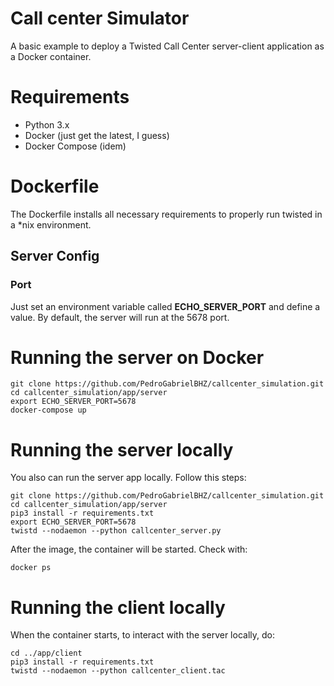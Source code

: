 # Call center Simulator
A basic example to deploy a Twisted Call Center server-client application as a Docker container.

# Requirements
- Python 3.x
- Docker (just get the latest, I guess)
- Docker Compose (idem)

# Dockerfile

The Dockerfile installs all necessary requirements to properly run twisted in a *nix environment.

## Server Config

### Port
Just set an environment variable called **ECHO_SERVER_PORT** and define a value.
By default, the server will run at the 5678 port. 

# Running the server on Docker
```
git clone https://github.com/PedroGabrielBHZ/callcenter_simulation.git
cd callcenter_simulation/app/server
export ECHO_SERVER_PORT=5678
docker-compose up
```
# Running the server locally

You also can run the server app locally.
Follow this steps:

```
git clone https://github.com/PedroGabrielBHZ/callcenter_simulation.git
cd callcenter_simulation/app/server
pip3 install -r requirements.txt
export ECHO_SERVER_PORT=5678
twistd --nodaemon --python callcenter_server.py
```

After the image, the container will be started. Check with:

```
docker ps
```

# Running the client locally

When the container starts, to interact with the server locally, do:
```
cd ../app/client
pip3 install -r requirements.txt
twistd --nodaemon --python callcenter_client.tac
```

